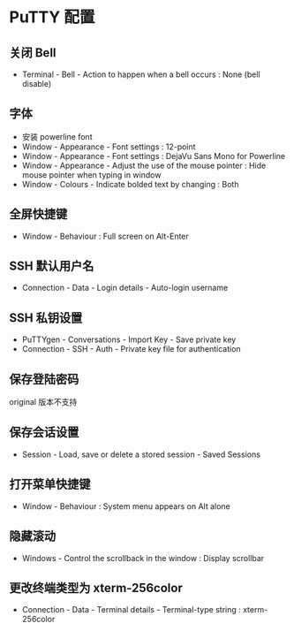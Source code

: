 # PuTTY 配置

## 关闭 Bell

* Terminal - Bell - Action to happen when a bell occurs : None (bell disable)

## 字体

* 安装 powerline font
* Window - Appearance - Font settings : 12-point
* Window - Appearance - Font settings : DejaVu Sans Mono for Powerline
* Window - Appearance - Adjust the use of the mouse pointer : Hide mouse pointer when typing in window
* Window - Colours - Indicate bolded text by changing : Both

## 全屏快捷键

* Window - Behaviour : Full screen on Alt-Enter

## SSH 默认用户名

* Connection - Data - Login details - Auto-login username

## SSH 私钥设置

* PuTTYgen - Conversations - Import Key - Save private key
* Connection - SSH - Auth - Private key file for authentication

## 保存登陆密码

original 版本不支持

## 保存会话设置

* Session - Load, save or delete a stored session - Saved Sessions

## 打开菜单快捷键

* Window - Behaviour : System menu appears on Alt alone

## 隐藏滚动

* Windows - Control the scrollback in the window : Display scrollbar

## 更改终端类型为 xterm-256color

* Connection - Data - Terminal details - Terminal-type string : xterm-256color
